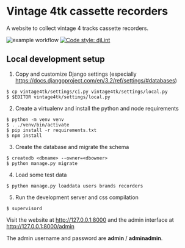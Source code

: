 # Vintage 4tk cassette recorders

A website to collect vintage 4 tracks cassette recorders.

![example workflow](https://github.com/carlotm/vintage4tk/actions/workflows/CI.yml/badge.svg)
[![Code style: djLint](https://img.shields.io/badge/html%20style-djLint-blue.svg)](https://github.com/Riverside-Healthcare/djlint)

## Local development setup

1. Copy and customize Django settings (especially https://docs.djangoproject.com/en/3.2/ref/settings/#databases)

```
$ cp vintage4tk/settings/ci.py vintage4tk/settings/local.py
$ $EDITOR vintage4tk/settings/local.py
```

2. Create a virtualenv and install the python and node requirements

```
$ python -m venv venv
$ . ./venv/bin/activate
$ pip install -r requirements.txt
$ npm install
```

3. Create the database and migrate the schema

```
$ createdb <dbname> --owner=<dbowner>
$ python manage.py migrate
```

4. Load some test data

```
$ python manage.py loaddata users brands recorders
```

5. Run the development server and css compilation

```
$ supervisord
```

Visit the website at http://127.0.0.1:8000
and the admin interface at http://127.0.0.1:8000/admin

The admin username and password are **admin** / **adminadmin**.


